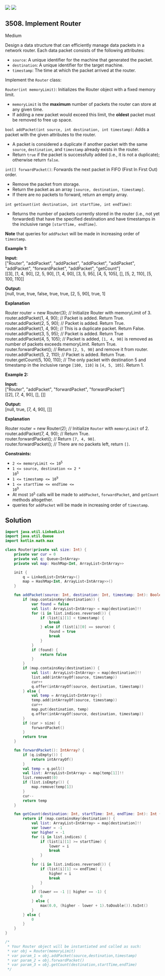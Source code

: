 [![](https://img.shields.io/github/stars/javadev/LeetCode-in-Kotlin?label=Stars&style=flat-square)](https://github.com/javadev/LeetCode-in-Kotlin)
[![](https://img.shields.io/github/forks/javadev/LeetCode-in-Kotlin?label=Fork%20me%20on%20GitHub%20&style=flat-square)](https://github.com/javadev/LeetCode-in-Kotlin/fork)

## 3508\. Implement Router

Medium

Design a data structure that can efficiently manage data packets in a network router. Each data packet consists of the following attributes:

*   `source`: A unique identifier for the machine that generated the packet.
*   `destination`: A unique identifier for the target machine.
*   `timestamp`: The time at which the packet arrived at the router.

Implement the `Router` class:

`Router(int memoryLimit)`: Initializes the Router object with a fixed memory limit.

*   `memoryLimit` is the **maximum** number of packets the router can store at any given time.
*   If adding a new packet would exceed this limit, the **oldest** packet must be removed to free up space.

`bool addPacket(int source, int destination, int timestamp)`: Adds a packet with the given attributes to the router.

*   A packet is considered a duplicate if another packet with the same `source`, `destination`, and `timestamp` already exists in the router.
*   Return `true` if the packet is successfully added (i.e., it is not a duplicate); otherwise return `false`.

`int[] forwardPacket()`: Forwards the next packet in FIFO (First In First Out) order.

*   Remove the packet from storage.
*   Return the packet as an array `[source, destination, timestamp]`.
*   If there are no packets to forward, return an empty array.

`int getCount(int destination, int startTime, int endTime)`:

*   Returns the number of packets currently stored in the router (i.e., not yet forwarded) that have the specified destination and have timestamps in the inclusive range `[startTime, endTime]`.

**Note** that queries for `addPacket` will be made in increasing order of `timestamp`.

**Example 1:**

**Input:**   
 ["Router", "addPacket", "addPacket", "addPacket", "addPacket", "addPacket", "forwardPacket", "addPacket", "getCount"]   
 [[3], [1, 4, 90], [2, 5, 90], [1, 4, 90], [3, 5, 95], [4, 5, 105], [], [5, 2, 110], [5, 100, 110]]

**Output:**   
 [null, true, true, false, true, true, [2, 5, 90], true, 1]

**Explanation**

Router router = new Router(3); // Initialize Router with memoryLimit of 3.   
 router.addPacket(1, 4, 90); // Packet is added. Return True.   
 router.addPacket(2, 5, 90); // Packet is added. Return True.   
 router.addPacket(1, 4, 90); // This is a duplicate packet. Return False.   
 router.addPacket(3, 5, 95); // Packet is added. Return True   
 router.addPacket(4, 5, 105); // Packet is added, `[1, 4, 90]` is removed as number of packets exceeds memoryLimit. Return True.   
 router.forwardPacket(); // Return `[2, 5, 90]` and remove it from router.   
 router.addPacket(5, 2, 110); // Packet is added. Return True.   
 router.getCount(5, 100, 110); // The only packet with destination 5 and timestamp in the inclusive range `[100, 110]` is `[4, 5, 105]`. Return 1.

**Example 2:**

**Input:**   
 ["Router", "addPacket", "forwardPacket", "forwardPacket"]   
 [[2], [7, 4, 90], [], []]

**Output:**   
 [null, true, [7, 4, 90], []]

**Explanation**

Router router = new Router(2); // Initialize `Router` with `memoryLimit` of 2.   
 router.addPacket(7, 4, 90); // Return True.   
 router.forwardPacket(); // Return `[7, 4, 90]`.   
 router.forwardPacket(); // There are no packets left, return `[]`.

**Constraints:**

*   <code>2 <= memoryLimit <= 10<sup>5</sup></code>
*   <code>1 <= source, destination <= 2 * 10<sup>5</sup></code>
*   <code>1 <= timestamp <= 10<sup>9</sup></code>
*   <code>1 <= startTime <= endTime <= 10<sup>9</sup></code>
*   At most <code>10<sup>5</sup></code> calls will be made to `addPacket`, `forwardPacket`, and `getCount` methods altogether.
*   queries for `addPacket` will be made in increasing order of `timestamp`.

## Solution

```kotlin
import java.util.LinkedList
import java.util.Queue
import kotlin.math.max

class Router(private val size: Int) {
    private var cur = 0
    private val q: Queue<IntArray>
    private val map: HashMap<Int, ArrayList<IntArray>>

    init {
        q = LinkedList<IntArray>()
        map = HashMap<Int, ArrayList<IntArray>>()
    }

    fun addPacket(source: Int, destination: Int, timestamp: Int): Boolean {
        if (map.containsKey(destination)) {
            var found = false
            val list: ArrayList<IntArray> = map[destination]!!
            for (i in list.indices.reversed()) {
                if (list[i][1] < timestamp) {
                    break
                } else if (list[i][0] == source) {
                    found = true
                    break
                }
            }
            if (found) {
                return false
            }
        }
        if (map.containsKey(destination)) {
            val list: ArrayList<IntArray> = map[destination]!!
            list.add(intArrayOf(source, timestamp))
            cur++
            q.offer(intArrayOf(source, destination, timestamp))
        } else {
            val temp = ArrayList<IntArray>()
            temp.add(intArrayOf(source, timestamp))
            cur++
            map.put(destination, temp)
            q.offer(intArrayOf(source, destination, timestamp))
        }
        if (cur > size) {
            forwardPacket()
        }
        return true
    }

    fun forwardPacket(): IntArray? {
        if (q.isEmpty()) {
            return intArrayOf()
        }
        val temp = q.poll()
        val list: ArrayList<IntArray> = map[temp[1]]!!
        list.removeAt(0)
        if (list.isEmpty()) {
            map.remove(temp[1])
        }
        cur--
        return temp
    }

    fun getCount(destination: Int, startTime: Int, endTime: Int): Int {
        return if (map.containsKey(destination)) {
            val list: ArrayList<IntArray> = map[destination]!!
            var lower = -1
            var higher = -1
            for (i in list.indices) {
                if (list[i][1] >= startTime) {
                    lower = i
                    break
                }
            }
            for (i in list.indices.reversed()) {
                if (list[i][1] <= endTime) {
                    higher = i
                    break
                }
            }
            if (lower == -1 || higher == -1) {
                0
            } else {
                max(0.0, (higher - lower + 1).toDouble()).toInt()
            }
        } else {
            0
        }
    }
}

/*
 * Your Router object will be instantiated and called as such:
 * var obj = Router(memoryLimit)
 * var param_1 = obj.addPacket(source,destination,timestamp)
 * var param_2 = obj.forwardPacket()
 * var param_3 = obj.getCount(destination,startTime,endTime)
 */
```